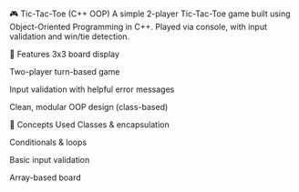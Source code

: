 🎮 Tic-Tac-Toe (C++ OOP)
A simple 2-player Tic-Tac-Toe game built using Object-Oriented Programming in C++. Played via console, with input validation and win/tie detection.

🚀 Features
3x3 board display

Two-player turn-based game

Input validation with helpful error messages

Clean, modular OOP design (class-based)

🧠 Concepts Used
Classes & encapsulation

Conditionals & loops

Basic input validation

Array-based board
